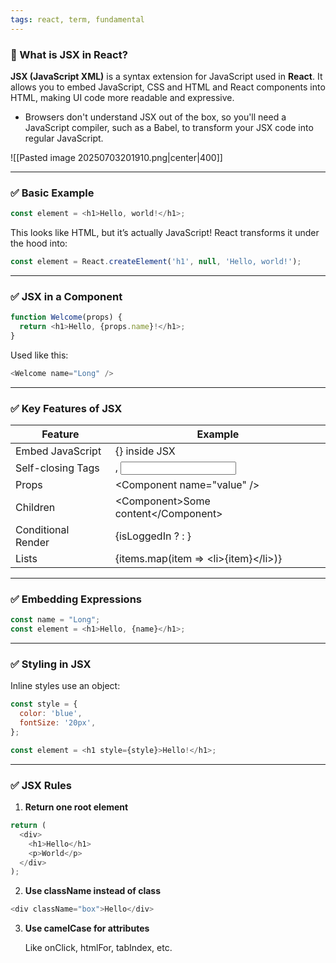 ```yaml
---
tags: react, term, fundamental
---
```


### **🔷 What is JSX in React?**

**JSX (JavaScript XML)** is a syntax extension for JavaScript used in **React**. It allows you to embed JavaScript, CSS and HTML and React components into HTML, making UI code more readable and expressive.

- Browsers don't understand JSX out of the box, so you'll need a JavaScript compiler, such as a Babel, to transform your JSX code into regular JavaScript.

![[Pasted image 20250703201910.png|center|400]]

---

### **✅ Basic Example**

```js
const element = <h1>Hello, world!</h1>;
```

This looks like HTML, but it’s actually JavaScript! React transforms it under the hood into:

```js
const element = React.createElement('h1', null, 'Hello, world!');
```

---

### **✅ JSX in a Component**

```js
function Welcome(props) {
  return <h1>Hello, {props.name}!</h1>;
}
```

Used like this:

```js
<Welcome name="Long" />
```

---

### **✅ Key Features of JSX**

|**Feature**|**Example**|
|---|---|
|Embed JavaScript|{} inside JSX|
|Self-closing Tags|<img />, <input />|
|Props|\<Component name="value" />|
|Children|\<Component>Some content\</Component>|
|Conditional Render|{isLoggedIn ? <User /> : <Guest />}|
|Lists|{items.map(item => \<li>{item}\</li>)}|

---

### **✅ Embedding Expressions**

```js
const name = "Long";
const element = <h1>Hello, {name}</h1>;
```

---

### **✅ Styling in JSX**

Inline styles use an object:

```js
const style = {
  color: 'blue',
  fontSize: '20px',
};

const element = <h1 style={style}>Hello!</h1>;
```

---

### **✅ JSX Rules**

1. **Return one root element**

```js
return (
  <div>
    <h1>Hello</h1>
    <p>World</p>
  </div>
);
```

2. **Use className instead of class**

```js
<div className="box">Hello</div>
```

3. **Use camelCase for attributes**
    
    Like onClick, htmlFor, tabIndex, etc.
    
